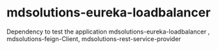 # mdsolutions-eureka-loadbalancer
Dependency to test the application mdsolutions-eureka-loadbalancer , mdsolutions-feign-Client, mdsolutions-rest-service-provider
